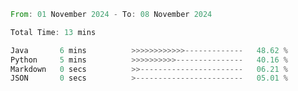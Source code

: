 <!--START_SECTION:waka-->

```rust
From: 01 November 2024 - To: 08 November 2024

Total Time: 13 mins

Java       6 mins          >>>>>>>>>>>>-------------   48.62 %
Python     5 mins          >>>>>>>>>>---------------   40.16 %
Markdown   0 secs          >>-----------------------   06.21 %
JSON       0 secs          >------------------------   05.01 %
```

<!--END_SECTION:waka-->
